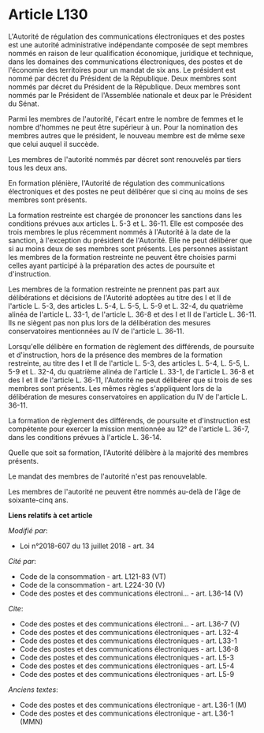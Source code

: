 # Article L130

L'Autorité de régulation des communications électroniques et des postes est une autorité administrative indépendante composée
de sept membres nommés en raison de leur qualification économique, juridique et technique, dans les domaines des
communications électroniques, des postes et de l'économie des territoires pour un mandat de six ans. Le président est nommé
par décret du Président de la République. Deux membres sont nommés par décret du Président de la République. Deux membres
sont nommés par le Président de l'Assemblée nationale et deux par le Président du Sénat. 

Parmi les membres de l'autorité, l'écart entre le nombre de femmes et le nombre d'hommes ne peut être supérieur à un. Pour la
nomination des membres autres que le président, le nouveau membre est de même sexe que celui auquel il succède. 

Les membres de l'autorité nommés par décret sont renouvelés par tiers tous les deux ans. 

En formation plénière, l'Autorité de régulation des communications électroniques et des postes ne peut délibérer que si cinq
au moins de ses membres sont présents. 

La formation restreinte est chargée de prononcer les sanctions dans les conditions prévues aux articles L. 5-3 et L. 36-11.
Elle est composée des trois membres le plus récemment nommés à l'Autorité à la date de la sanction, à l'exception du
président de l'Autorité. Elle ne peut délibérer que si au moins deux de ses membres sont présents. Les personnes assistant
les membres de la formation restreinte ne peuvent être choisies parmi celles ayant participé à la préparation des actes de
poursuite et d'instruction. 

Les membres de la formation restreinte ne prennent pas part aux délibérations et décisions de l'Autorité adoptées au titre
des I et II de l'article L. 5-3, des articles L. 5-4, L. 5-5, L. 5-9 et L. 32-4, du quatrième alinéa de l'article L. 33-1, de
l'article L. 36-8 et des I et II de l'article L. 36-11. Ils ne siègent pas non plus lors de la délibération des mesures
conservatoires mentionnées au IV de l'article L. 36-11. 

Lorsqu'elle délibère en formation de règlement des différends, de poursuite et d'instruction, hors de la présence des membres
de la formation restreinte, au titre des I et II de l'article L. 5-3, des articles L. 5-4, L. 5-5, L. 5-9 et L. 32-4, du
quatrième alinéa de l'article L. 33-1, de l'article L. 36-8 et des I et II de l'article L. 36-11, l'Autorité ne peut
délibérer que si trois de ses membres sont présents. Les mêmes règles s'appliquent lors de la délibération de mesures
conservatoires en application du IV de l'article L. 36-11. 

La formation de règlement des différends, de poursuite et d'instruction est compétente pour exercer la mission mentionnée au
12° de l'article L. 36-7, dans les conditions prévues à l'article L. 36-14. 

Quelle que soit sa formation, l'Autorité délibère à la majorité des membres présents. 

Le mandat des membres de l'autorité n'est pas renouvelable. 

Les membres de l'autorité ne peuvent être nommés au-delà de l'âge de soixante-cinq ans.

**Liens relatifs à cet article**

_Modifié par_:

  - Loi n°2018-607 du 13 juillet 2018 - art. 34

_Cité par_:

  - Code de la consommation - art. L121-83 (VT)
  - Code de la consommation - art. L224-30 (V)
  - Code des postes et des communications électroni... - art. L36-14 (V)

_Cite_:

  - Code des postes et des communications électroni... - art. L36-7 (V)
  - Code des postes et des communications électroniques - art. L32-4
  - Code des postes et des communications électroniques - art. L33-1
  - Code des postes et des communications électroniques - art. L36-8
  - Code des postes et des communications électroniques - art. L5-3
  - Code des postes et des communications électroniques - art. L5-4
  - Code des postes et des communications électroniques - art. L5-9

_Anciens textes_:

  - Code des postes et des communications électronique - art. L36-1 (M)
  - Code des postes et des communications électronique - art. L36-1 (MMN)
